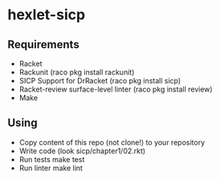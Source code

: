 # hexlet-sicp

## Requirements
* Racket
* Rackunit (raco pkg install rackunit)
* SICP Support for DrRacket (raco pkg install sicp)
* Racket-review surface-level linter (raco pkg install review)
* Make

## Using

* Copy content of this repo (not clone!) to your repository
* Write code (look sicp/chapter1/02.rkt)
* Run tests make test
* Run linter make lint
